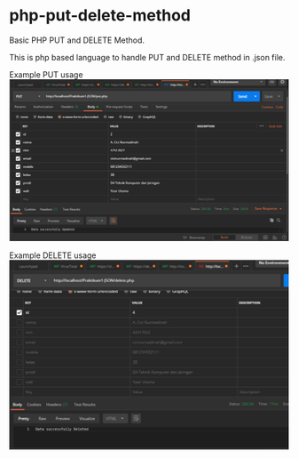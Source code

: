 # php-put-delete-method
Basic PHP PUT and DELETE Method.

This is php based language to handle PUT and DELETE method in .json file.

Example PUT usage </br>
<img src="images-preview/Screenshot_11.png" width="600">

Example DELETE usage </br>
<img src="images-preview/Screenshot_12.png" width="600">
